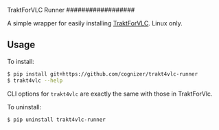 
TraktForVLC Runner
##################

A simple wrapper for easily installing [TraktForVLC](https://github.com/XaF/TraktForVLC). Linux only.

## Usage

To install:

```sh
$ pip install git+https://github.com/cognizer/trakt4vlc-runner
$ trakt4vlc --help
```

CLI options for `trakt4vlc` are exactly the same with those in  TraktForVlc. 

To uninstall:

```sh
$ pip uninstall trakt4vlc-runner
```

